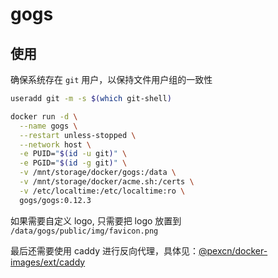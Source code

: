 # gogs

## 使用

确保系统存在 `git` 用户，以保持文件用户组的一致性
```bash
useradd git -m -s $(which git-shell)

docker run -d \
  --name gogs \
  --restart unless-stopped \
  --network host \
  -e PUID="$(id -u git)" \
  -e PGID="$(id -g git)" \
  -v /mnt/storage/docker/gogs:/data \
  -v /mnt/storage/docker/acme.sh:/certs \
  -v /etc/localtime:/etc/localtime:ro \
  gogs/gogs:0.12.3
```

如果需要自定义 logo, 只需要把 logo 放置到 `/data/gogs/public/img/favicon.png`

最后还需要使用 caddy 进行反向代理，具体见：[@pexcn/docker-images/ext/caddy](https://github.com/pexcn/docker-images/tree/master/ext/caddy)
